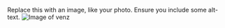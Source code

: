 Replace this with an image, like your photo. Ensure you include some alt-text.
![Image of venz](https://www.autospy.net/data/file/spyshot/thumb-3673150156_dWvZjROw_69651eb60bf6b5b6ced1864577f8a6f552fce7d0_700x394.jpg)
